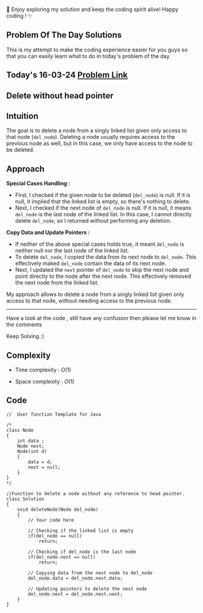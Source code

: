 🚀 Enjoy exploring my solution and keep the coding spirit alive! Happy coding ! ✨


## Problem Of The Day Solutions

This is my attempt to make the coding experience easier for you guys so that you can easily learn what to do in today's problem of the day.

## Today's 16-03-24 [Problem Link](https://www.geeksforgeeks.org/problems/delete-without-head-pointer/1)
## Delete without head pointer

## Intuition
The goal is to delete a node from a singly linked list given only access to that node (`del_node`). Deleting a node usually requires access to the previous node as well, but in this case, we only have access to the node to be deleted. 

## Approach

**Special Cases Handling :**
   - First, I checked if the given node to be deleted (`del_node`) is null. If it is null, it implied that the linked list is empty, so there's nothing to delete.
   - Next, I checked if the next node of `del_node` is null. If it is null, it means `del_node` is the last node of the linked list. In this case, I cannot directly delete `del_node`, so I returned without performing any deletion.

**Copy Data and Update Pointers :**
   - If neither of the above special cases holds true, it meant `del_node` is neither null nor the last node of the linked list.
   - To delete `del_node`, I copied the data from its next node to `del_node`. This effectively maked `del_node` contain the data of its next node.
   - Next, I updated the `next` pointer of `del_node` to skip the next node and point directly to the node after the next node. This effectively removed the next node from the linked list.

My approach allows to delete a node from a singly linked list given only access to that node, without needing access to the previous node.

---
Have a look at the code , still have any confusion then please let me know in the comments

Keep Solving.:)

## Complexity
- Time complexity : $O( 1 )$
<!-- Add your time complexity here, e.g. $$O())$$ -->

- Space complexity : $O( 1 )$
<!-- Add your space complexity here, e.g. $$O(n)$$ -->

## Code

```
//  User function Template for Java

/*
class Node
{
	int data ;
	Node next;
	Node(int d)
	{
		data = d;
		next = null;
	}
}
*/

//Function to delete a node without any reference to head pointer.
class Solution
{
    void deleteNode(Node del_node)
    {
        // Your code here
        
        // Checking if the linked list is empty
        if(del_node == null)
            return; 
        
        // Checking if del_node is the last node
        if(del_node.next == null)
            return; 

        // Copying data from the next node to del_node
        del_node.data = del_node.next.data;

        // Updating pointers to delete the next node
        del_node.next = del_node.next.next;
    }
}
```
